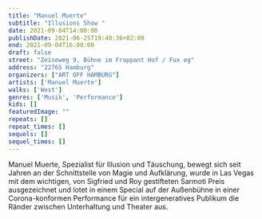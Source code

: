```yaml
---
title: "Manuel Muerte"
subtitle: "Illusions Show "
date: 2021-09-04T14:00:00
publishDate: 2021-06-25T19:40:36+02:00
end: 2021-09-04T16:00:00
draft: false
street: "Zeiseweg 9, Bühne im Frappant Hof / Fux eg"
address: "22765 Hamburg"
organizers: ["ART OFF HAMBURG"]
artists: ['Manuel Muerte']
walks: ['West']
genres: ['Musik', 'Performance']
kids: []
featuredImage: ""
repeats: []
repeat_times: []
sequels: []
sequel_times: []
---
```


Manuel Muerte, Spezialist für Illusion und Täuschung, bewegt sich seit Jahren an der Schnittstelle von Magie und Aufklärung, wurde in Las Vegas mit dem wichtigen, von Sigfried und Roy gestifteten Sarmoti Preis ausgezeichnet und lotet in einem Special auf der Außenbühne in einer Corona-konformen Performance für ein intergeneratives Publikum die Ränder zwischen Unterhaltung und Theater aus. 



